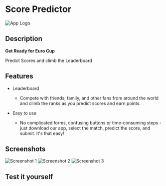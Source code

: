 # Score Predictor

![App Logo](https://firebasestorage.googleapis.com/v0/b/the-score-predictor.appspot.com/o/logo.png?alt=media&token=23bd910d-9168-497c-885e-d12b4ee02c58&_gl=1*6pci7z*_ga*MTY0NzE1NjYyMi4xNjk3NDAyNjM1*_ga_CW55HF8NVT*MTY5NzQwMjYzNS4xLjEuMTY5NzQwMjgwMC40MC4wLjA.)


## Description
**Get Ready for Euro Cup**

Predict Scores and climb the Leaderboard

## Features

- Leaderboard 
  
  - Compete with friends, family, and other fans from around the world and climb the ranks as you predict scores and earn points.

- Easy to use
  
  - No complicated forms, confusing buttons or time-consuming steps - just download our app, select the match, predict the score, and submit. It's that easy!

## Screenshots

![Screenshot 1](https://firebasestorage.googleapis.com/v0/b/the-score-predictor.appspot.com/o/2%20-A.png?alt=media&token=b14dfca2-845a-4af6-8aff-1244e4e58422&_gl=1*11l96g9*_ga*MTY0NzE1NjYyMi4xNjk3NDAyNjM1*_ga_CW55HF8NVT*MTY5NzQwMjYzNS4xLjEuMTY5NzQwMzUyNi4zOS4wLjA.)
![Screenshot 2](https://firebasestorage.googleapis.com/v0/b/the-score-predictor.appspot.com/o/2%20-%20B.png?alt=media&token=be4e4cf1-4dd2-4c77-8b90-6cc04a4d0d94&_gl=1*6a56zg*_ga*MTY0NzE1NjYyMi4xNjk3NDAyNjM1*_ga_CW55HF8NVT*MTY5NzQwMjYzNS4xLjEuMTY5NzQwMzUyOS4zNi4wLjA.)
![Screenshot 3](https://firebasestorage.googleapis.com/v0/b/the-score-predictor.appspot.com/o/2%20-%20C.png?alt=media&token=a364932e-21dd-4128-a3d9-07f089ac4ab8&_gl=1*cdptsv*_ga*MTY0NzE1NjYyMi4xNjk3NDAyNjM1*_ga_CW55HF8NVT*MTY5NzQwMjYzNS4xLjEuMTY5NzQwMzUzMS4zNC4wLjA.)

## Test it yourself

